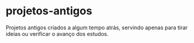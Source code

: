 # projetos-antigos
Projetos antigos criados a algum tempo atrás, servindo apenas para tirar ideias ou verificar o avanço dos estudos.
